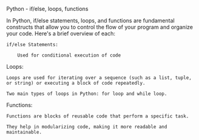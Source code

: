 Python - if/else, loops, functions


In Python, if/else statements, loops, and functions are fundamental constructs that allow you to control the flow of your program and organize your code. Here's a brief overview of each:

    if/else Statements:

        Used for conditional execution of code


Loops:

    Loops are used for iterating over a sequence (such as a list, tuple, or string) or executing a block of code repeatedly.

    Two main types of loops in Python: for loop and while loop.



Functions:

    Functions are blocks of reusable code that perform a specific task.

    They help in modularizing code, making it more readable and maintainable.
